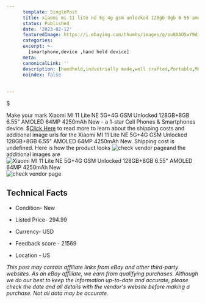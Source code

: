```yaml
---
      template: SinglePost
      title: xiaomi mi 11 lite ne 5g 4g gsm unlocked 128gb 8gb 6 55 amoled 64mp 4250mah new
      status: Published
      date: '2023-02-12'
      featuredImage: https://i.ebayimg.com/thumbs/images/g/ou8AAOSwY9di8t08/s-l225.jpg
      categories: 
      excerpt: >-
        [smartphone,device ,hand held device]
      meta:
      canonicalLink: ''
      description: [handheld,industrially made,well crafted,Portable,Mobile,Compact,Convenient,Lightweight,Maneuverable,Man-portable,Miniature,Carriable,Hand-held,Light,Holdable,Transportable,Mobile device,Pocket-sized,On-the-go,Wireless,Cordless,Compact size,Convenient size, smartphone,device ,hand held device]
      noindex: false
      
        
---
```

$

Make your mark Xiaomi MI 11 Lite NE 5G+4G GSM Unlocked 128GB+8GB 6.55" AMOLED 64MP 4250mAh New - a 1-star Cell Phones & Smartphones device.
$[Click Here](https://www.ebay.com/itm/304667662137?hash=item46ef9b9739%3Ag%3Aou8AAOSwY9di8t08&mkevt=1&mkcid=1&mkrid=711-53200-19255-0&campid=%253CePNCampaignId%253E&customid=%253CreferenceId%253E&toolid=10049) to read more to learn about the shipping costs and additional image urls for the Xiaomi MI 11 Lite NE 5G+4G GSM Unlocked 128GB+8GB 6.55" AMOLED 64MP 4250mAh New. Shipping cost is undefined. Here is how the product looks ![check vendor page](https://i.ebayimg.com/thumbs/images/g/ou8AAOSwY9di8t08/s-l225.jpg)and the additional images are![Xiaomi MI 11 Lite NE 5G+4G GSM Unlocked 128GB+8GB 6.55" AMOLED 64MP 4250mAh New](https://i.ebayimg.com/images/g/ou8AAOSwY9di8t08/s-l1200.jpg)![check vendor page](https://origin-galleryplus.ebayimg.com/ws/web/304667662137_2_0_1/225x225.jpg,https://origin-galleryplus.ebayimg.com/ws/web/304667662137_3_0_1/225x225.jpg,https://origin-galleryplus.ebayimg.com/ws/web/304667662137_4_0_1/225x225.jpg)



 ## Technical Facts 



     
      

 - Condition- New 


      

 - Listed Price- 294.99 


      

 - Currency- USD 


      

 - Feedback score - 21569 


      

 - Location - US 


      
      

 *_This post may contain affiliate links from eBay and other third-party websites. As an eBay affiliate, we earn from qualifying purchases. Although we do our best to keep the information up-to-date and accurate, please check the date and all details with the vendor's website before making a purchase. Not all data may be accurate._*






